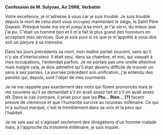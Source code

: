 **Confession de M. Sulyvan, An 2998, Verbatim**

Votre excellence, je m'adresse à vous car je suis troublé. Je suis troublé depuis la mort de celui dont vous occupez maintenant le siège, le Saint Père Gawain. Presque toute ma vie et jusqu'à sa mort, je l'ai servi, du mieux que j'ai pu. C'était un homme bon et il m'a fait le plus grand des honneurs en acceptant mes services. Que je sois puni si ce que je m'apprête à vous dire soit un parjure à sa mémoire.

Dans les jours précédents sa mort, mon maître parlait souvent, sans qu'il n'y aie d'interlocoteur. Il était seul, dans sa chambre, et moi, qui vaquait à mes occupations, l'entendait parfois. Je ne portais pas une oreille attentive mais malgré cela, je dois admettre qu'il était devenu difficile de trouver un sens à ses paroles. La journée précédant son unification, j'ai entendu des paroles qui, depuis, sont l'objet de mes tourments.

Je ne me rappelle pas exactement des mots qui fûrent prononcés mais je me souviens qu'il se demandait s'il en avait assez fait et s'il en avait assez dit. Dans le cas contraire, il priait pour que les **Ptu... Rien... (?)** facent preuve de clémence et que l'humanité survive au nouveau millénaire. Ce qui m'a surtout marqué, c'est le tremblement dans sa voix et la peur qui l'habitait. 

Je ne sais pas sil s'agissait seulement des divagations d'un homme malade mais, à l'approche du troisième millénaire, je suis inquiet.
